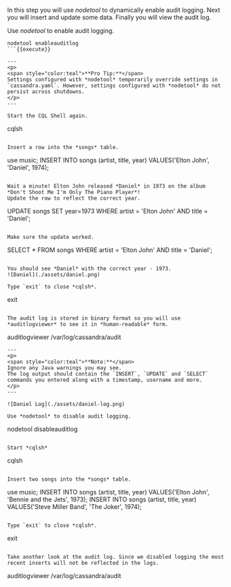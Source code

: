 In this step you will use *nodetool* to dynamically enable audit logging. 
Next you will insert and update some data. 
Finally you will view the audit log.

Use *nodetool* to enable audit logging.
```
nodetool enableauditlog
```{{execute}}

---
<p>
<span style="color:teal">**Pro Tip:**</span> 
Settings configured with *nodetool* temporarily override settings in `cassandra.yaml`. However, settings configured with *nodetool* do not persist across shutdowns.
</p>
---

Start the CQL Shell again.

```
cqlsh
```{{execute}}

Insert a row into the *songs* table.
```
use music;
INSERT INTO songs (artist, title, year) VALUES('Elton John', 'Daniel', 1974);
```{{execute}}

Wait a minute! Elton John released *Daniel* in 1973 on the album *Don't Shoot Me I'm Only The Piano Player*!
Update the row to reflect the correct year.

```
UPDATE songs SET year=1973 WHERE artist = 'Elton John' AND title = 'Daniel';
```{{execute}}

Make sure the update worked.
```
SELECT * FROM songs WHERE artist = 'Elton John' AND title = 'Daniel';
```{{execute}}

You should see *Daniel* with the correct year - 1973.
![Daniel](./assets/daniel.png)

Type `exit` to close *cqlsh*.
```
exit
```{{execute}}

The audit log is stored in binary format so you will use *auditlogviewer* to see it in *human-readable* form.
```
auditlogviewer /var/log/cassandra/audit
```{{execute}}
---
<p>
<span style="color:teal">**Note:**</span> 
Ignore any Java warnings you may see. 
The log output should contain the `INSERT`, `UPDATE` and `SELECT` commands you entered along with a timestamp, username and more.
</p>
---

![Daniel Log](./assets/daniel-log.png)

Use *nodetool* to disable audit logging.
```
nodetool disableauditlog
```{{execute}}

Start *cqlsh*
```
cqlsh
```{{execute}}

Insert two songs into the *songs* table.
```
use music;
INSERT INTO songs (artist, title, year) VALUES('Elton John', 'Bennie and the Jets', 1973);
INSERT INTO songs (artist, title, year) VALUES('Steve Miller Band', 'The Joker', 1974);
```{{execute}}

Type `exit` to close *cqlsh*.
```
exit
```{{execute}}

Take another look at the audit log. Since we disabled logging the most recent inserts will not be reflected in the logs.

```
auditlogviewer /var/log/cassandra/audit
```{{execute}}